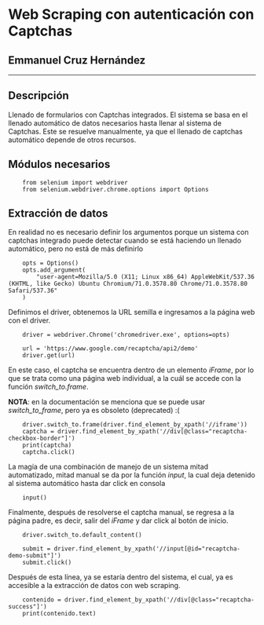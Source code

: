 # Web Scraping con autenticación con Captchas
## Emmanuel Cruz Hernández

----

## Descripción

Llenado de formularios con Captchas integrados. El sistema se basa en el llenado automático de datos necesarios hasta llenar al sistema de Captchas. Este se resuelve manualmente, ya que el llenado de captchas automático depende de otros recursos.

## Módulos necesarios

        from selenium import webdriver
        from selenium.webdriver.chrome.options import Options

## Extracción de datos

En realidad no es necesario definir los argumentos porque un sistema con captchas integrado puede detectar cuando se está haciendo un llenado automático, pero no está de más definirlo

        opts = Options()
        opts.add_argument(
            "user-agent=Mozilla/5.0 (X11; Linux x86_64) AppleWebKit/537.36 (KHTML, like Gecko) Ubuntu Chromium/71.0.3578.80 Chrome/71.0.3578.80 Safari/537.36"
        )

Definimos el driver, obtenemos la URL semilla e ingresamos a la página web con el driver.

        driver = webdriver.Chrome('chromedriver.exe', options=opts)

        url = 'https://www.google.com/recaptcha/api2/demo'
        driver.get(url)

En este caso, el captcha se encuentra dentro de un elemento _iFrame_, por lo que se trata como una página web individual, a la cuál se accede con la función _switch\_to.frame_. 

**NOTA**: en la documentación se menciona que se puede usar _switch\_to\_frame_, pero ya es obsoleto (deprecated) :(

        driver.switch_to.frame(driver.find_element_by_xpath('//iframe'))
        captcha = driver.find_element_by_xpath('//div[@class="recaptcha-checkbox-border"]')
        print(captcha)
        captcha.click()

La magía de una combinación de manejo de un sistema mitad automatizado, mitad manual se da por la función _input_, la cual deja detenido al sistema automático hasta dar click en consola

        input()


Finalmente, después de resolverse el captcha manual, se regresa a la página padre, es decir, salir del _iFrame_ y dar click al botón de inicio.

        driver.switch_to.default_content()

        submit = driver.find_element_by_xpath('//input[@id="recaptcha-demo-submit"]')
        submit.click()

Después de esta línea, ya se estaría dentro del sistema, el cual, ya es accesible a la extracción de datos con web scraping.

        contenido = driver.find_element_by_xpath('//div[@class="recaptcha-success"]')
        print(contenido.text)

